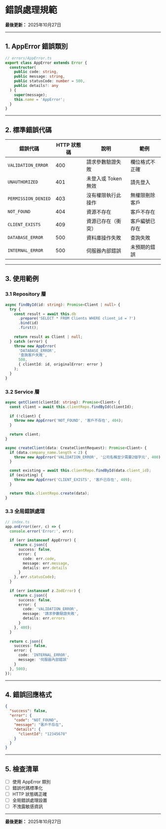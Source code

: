 # 錯誤處理規範

**最後更新：** 2025年10月27日

---

## 1. AppError 錯誤類別

```typescript
// errors/AppError.ts
export class AppError extends Error {
  constructor(
    public code: string,
    public message: string,
    public statusCode: number = 500,
    public details?: any
  ) {
    super(message);
    this.name = 'AppError';
  }
}
```

---

## 2. 標準錯誤代碼

| 錯誤代碼 | HTTP 狀態碼 | 說明 | 範例 |
|----------|-------------|------|------|
| `VALIDATION_ERROR` | 400 | 請求參數驗證失敗 | 欄位格式不正確 |
| `UNAUTHORIZED` | 401 | 未登入或 Token 無效 | 請先登入 |
| `PERMISSION_DENIED` | 403 | 沒有權限執行此操作 | 無權限刪除客戶 |
| `NOT_FOUND` | 404 | 資源不存在 | 客戶不存在 |
| `CLIENT_EXISTS` | 409 | 資源已存在（衝突） | 客戶編號已存在 |
| `DATABASE_ERROR` | 500 | 資料庫操作失敗 | 查詢失敗 |
| `INTERNAL_ERROR` | 500 | 伺服器內部錯誤 | 未預期的錯誤 |

---

## 3. 使用範例

### 3.1 Repository 層

```typescript
async findById(id: string): Promise<Client | null> {
  try {
    const result = await this.db
      .prepare('SELECT * FROM Clients WHERE client_id = ?')
      .bind(id)
      .first();
    
    return result as Client | null;
  } catch (error) {
    throw new AppError(
      'DATABASE_ERROR',
      '查詢客戶失敗',
      500,
      { clientId: id, originalError: error }
    );
  }
}
```

### 3.2 Service 層

```typescript
async getClient(clientId: string): Promise<Client> {
  const client = await this.clientRepo.findById(clientId);
  
  if (!client) {
    throw new AppError('NOT_FOUND', '客戶不存在', 404);
  }
  
  return client;
}

async createClient(data: CreateClientRequest): Promise<Client> {
  if (data.company_name.length < 2) {
    throw new AppError('VALIDATION_ERROR', '公司名稱至少需要2個字元', 400);
  }

  const existing = await this.clientRepo.findById(data.client_id);
  if (existing) {
    throw new AppError('CLIENT_EXISTS', '客戶已存在', 409);
  }

  return this.clientRepo.create(data);
}
```

### 3.3 全局錯誤處理

```typescript
// index.ts
app.onError((err, c) => {
  console.error('Error:', err);
  
  if (err instanceof AppError) {
    return c.json({
      success: false,
      error: {
        code: err.code,
        message: err.message,
        details: err.details
      }
    }, err.statusCode);
  }
  
  if (err instanceof z.ZodError) {
    return c.json({
      success: false,
      error: {
        code: 'VALIDATION_ERROR',
        message: '請求參數驗證失敗',
        details: err.errors
      }
    }, 400);
  }
  
  return c.json({
    success: false,
    error: {
      code: 'INTERNAL_ERROR',
      message: '伺服器內部錯誤'
    }
  }, 500);
});
```

---

## 4. 錯誤回應格式

```json
{
  "success": false,
  "error": {
    "code": "NOT_FOUND",
    "message": "客戶不存在",
    "details": {
      "clientId": "12345678"
    }
  }
}
```

---

## 5. 檢查清單

- [ ] 使用 AppError 類別
- [ ] 錯誤代碼標準化
- [ ] HTTP 狀態碼正確
- [ ] 全局錯誤處理設置
- [ ] 不洩露敏感資訊

---

**最後更新：** 2025年10月27日

